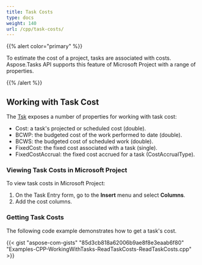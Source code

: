 ```yaml
---
title: Task Costs
type: docs
weight: 140
url: /cpp/task-costs/
---
```


{{% alert color="primary" %}} 

To estimate the cost of a project, tasks are associated with costs. Aspose.Tasks API supports this feature of Microsoft Project with a range of properties.

{{% /alert %}} 
## **Working with Task Cost**
The [Tsk](https://apireference.aspose.com/cpp/tasks/class/aspose.tasks.tsk/) exposes a number of properties for working with task cost:

- Cost: a task's projected or scheduled cost (double).
- BCWP: the budgeted cost of the work performed to date (double).
- BCWS: the budgeted cost of scheduled work (double).
- FixedCost: the fixed cost associated with a task (single).
- FixedCostAccrual: the fixed cost accrued for a task (CostAccrualType).
### **Viewing Task Costs in Microsoft Project**
To view task costs in Microsoft Project:

1. On the Task Entry form, go to the **Insert** menu and select **Columns**.
2. Add the cost columns.
### **Getting Task Costs**
The following code example demonstrates how to get a task's cost.

{{< gist "aspose-com-gists" "85d3cb818a62006b9ae8f8e3eaab6f80" "Examples-CPP-WorkingWithTasks-ReadTaskCosts-ReadTaskCosts.cpp" >}}
